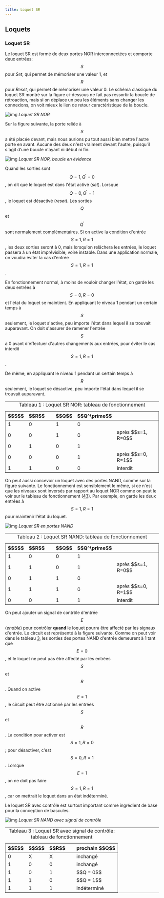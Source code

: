 ```yaml
---
title: Loquet SR
---
```


## Loquets


### Loquet SR

Le loquet SR est formé de deux portes NOR interconnectées et comporte
deux entrées: $$S$$ pour *Set*, qui permet de mémoriser une valeur 1,
et $$R$$ pour *Reset*, qui permet de mémoriser une valeur 0. Le schéma
classique du loquet SR montré sur la figure ci-dessous ne fait pas
ressortir la boucle de rétroaction, mais si on déplace un peu les
éléments sans changer les connexions, on voit mieux le lien de retour
caractéristique de la boucle. 

![img]({{site.baseurl}}/img/SRlatch.svg "Loquet SR NOR")
*Loquet SR NOR*

Sur la figure suivante, la porte reliée
à $$S$$ a été placée devant, mais nous aurions pu tout aussi bien
mettre l'autre porte en avant. Aucune des deux n'est vraiment devant
l'autre, puisqu'il s'agit d'une boucle n'ayant ni début ni fin.

![img]({{site.baseurl}}/img/SRlatch_bouc.svg "Loquet SR NOR, boucle en évidence")
*Loquet SR NOR, boucle en évidence*

Quand les sorties sont $$Q=1, Q^\prime=0 $$, on dit que le loquet est
dans l'état activé (*set*). Lorsque $$Q=0, Q^\prime=1 $$, le loquet
est désactivé (*reset*). Les sorties $$Q$$ et $$Q^\prime $$ sont
normalement complémentaires. Si on active la condition d'entrée $$S=1,
R=1 $$, les deux sorties seront à 0, mais lorsqu'on relâchera les
entrées, le loquet passera à un état imprévisible, voire
instable. Dans une application normale, on voudra éviter la cas
d'entrée $$S=1, R=1 $$. 

En fonctionnement normal, à moins de vouloir changer l'état, on garde
les deux entrées à $$S=0, R=0 $$ et l'état du loquet se maintient. En
appliquant le niveau 1 pendant un certain temps à $$S$$ seulement, le
loquet s'active, peu importe l'état dans lequel il se trouvait
auparavant. On doit s'assurer de ramener l'entrée $$S$$ à 0 avant
d'effectuer d'autres changements aux entrées, pour éviter le cas
interdit $$S=1, R=1 $$.

De même, en appliquant le niveau 1 pendant un certain
temps à $$R$$ seulement, le loquet se désactive, peu importe l'état
dans lequel il se trouvait auparavant.

<table id="orgf9b950d" border="2" cellspacing="0" cellpadding="6" rules="groups" frame="hsides">
<caption class="t-above"><span class="table-number">Tableau 1 :</span> Loquet SR NOR: tableau de fonctionnement</caption>

<colgroup>
<col  class="org-right" />

<col  class="org-right" />

<col  class="org-left" />

<col  class="org-right" />

<col  class="org-right" />

<col  class="org-left" />
</colgroup>
<thead>
<tr>
<th scope="col" class="org-right">$$S$$</th>
<th scope="col" class="org-right">$$R$$</th>
<th scope="col" class="org-left">&#xa0;</th>
<th scope="col" class="org-right">$$Q$$</th>
<th scope="col" class="org-right">$$Q^\prime$$</th>
<th scope="col" class="org-left">&#xa0;</th>
</tr>
</thead>

<tbody>
<tr>
<td class="org-right">1</td>
<td class="org-right">0</td>
<td class="org-left">&#xa0;</td>
<td class="org-right">1</td>
<td class="org-right">0</td>
<td class="org-left">&#xa0;</td>
</tr>


<tr>
<td class="org-right">0</td>
<td class="org-right">0</td>
<td class="org-left">&#xa0;</td>
<td class="org-right">1</td>
<td class="org-right">0</td>
<td class="org-left">après $$s=1, R=0$$</td>
</tr>


<tr>
<td class="org-right">0</td>
<td class="org-right">1</td>
<td class="org-left">&#xa0;</td>
<td class="org-right">0</td>
<td class="org-right">1</td>
<td class="org-left">&#xa0;</td>
</tr>


<tr>
<td class="org-right">0</td>
<td class="org-right">0</td>
<td class="org-left">&#xa0;</td>
<td class="org-right">0</td>
<td class="org-right">1</td>
<td class="org-left">après $$s=0, R=1$$</td>
</tr>


<tr>
<td class="org-right">1</td>
<td class="org-right">1</td>
<td class="org-left">&#xa0;</td>
<td class="org-right">0</td>
<td class="org-right">0</td>
<td class="org-left">interdit</td>
</tr>
</tbody>
</table>

On peut aussi concevoir un loquet avec des portes NAND, comme sur la
figure suivante. Le fonctionnement est sensiblement le même,
si ce n'est que les niveaux sont inversés par rapport au loquet NOR
comme on peut le voir sur le tableau de fonctionnement
([43](#org5866f56)). Par exemple, on garde les deux entrées à $$S=1, R=1 $$
pour maintenir l'état du loquet.

![img]({{site.baseurl}}/img/SRlatch_nand.svg "Loquet SR en portes NAND")
*Loquet SR en portes NAND*

<table id="org5866f56" border="2" cellspacing="0" cellpadding="6" rules="groups" frame="hsides">
<caption class="t-above"><span class="table-number">Tableau 2 :</span> Loquet SR NAND: tableau de fonctionnement</caption>

<colgroup>
<col  class="org-right" />

<col  class="org-right" />

<col  class="org-left" />

<col  class="org-right" />

<col  class="org-right" />

<col  class="org-left" />
</colgroup>
<thead>
<tr>
<th scope="col" class="org-right">$$S$$</th>
<th scope="col" class="org-right">$$R$$</th>
<th scope="col" class="org-left">&#xa0;</th>
<th scope="col" class="org-right">$$Q$$</th>
<th scope="col" class="org-right">$$Q^\prime$$</th>
<th scope="col" class="org-left">&#xa0;</th>
</tr>
</thead>

<tbody>
<tr>
<td class="org-right">1</td>
<td class="org-right">0</td>
<td class="org-left">&#xa0;</td>
<td class="org-right">0</td>
<td class="org-right">1</td>
<td class="org-left">&#xa0;</td>
</tr>


<tr>
<td class="org-right">1</td>
<td class="org-right">1</td>
<td class="org-left">&#xa0;</td>
<td class="org-right">0</td>
<td class="org-right">1</td>
<td class="org-left">après $$s=1, R=0$$</td>
</tr>


<tr>
<td class="org-right">0</td>
<td class="org-right">1</td>
<td class="org-left">&#xa0;</td>
<td class="org-right">1</td>
<td class="org-right">0</td>
<td class="org-left">&#xa0;</td>
</tr>


<tr>
<td class="org-right">1</td>
<td class="org-right">1</td>
<td class="org-left">&#xa0;</td>
<td class="org-right">1</td>
<td class="org-right">0</td>
<td class="org-left">après $$s=0, R=1$$</td>
</tr>


<tr>
<td class="org-right">0</td>
<td class="org-right">0</td>
<td class="org-left">&#xa0;</td>
<td class="org-right">1</td>
<td class="org-right">1</td>
<td class="org-left">interdit</td>
</tr>
</tbody>
</table>

On peut ajouter un signal de contrôle d'entrée $$E$$ (*enable*) pour
contrôler **quand** le loquet pourra être affecté par les signaux
d'entrée. Le circuit est représenté à la figure suivante. Comme
on peut voir dans le tableau [3](#orgd8f7b64), les sorties des portes
NAND d'entrée demeurent à 1 tant que $$E = 0$$, et le loquet ne peut
pas être affecté par les entrées $$S$$ et $$R $$. Quand on active $$E
= 1$$, le circuit peut être actionné par les entrées $$S$$ et $$R
$$. La condition pour activer est $$S=1, R=0 $$; pour désactiver,
c'est $$S=0, R=1 $$. Lorsque $$E = 1$$, on ne doit pas faire $$S=1,
R=1 $$, car on mettrait le loquet dans un état indéterminé.

Le loquet SR avec contrôle est surtout important comme
ingrédient de base pour la conception de bascules.

![img]({{site.baseurl}}/img/SRlatch_nand_en.svg "Loquet SR NAND avec signal de contrôle")
*Loquet SR NAND avec signal de contrôle*

<table id="orgd8f7b64" border="2" cellspacing="0" cellpadding="6" rules="groups" frame="hsides">
<caption class="t-above"><span class="table-number">Tableau 3 :</span> Loquet SR avec signal de contrôle: tableau de fonctionnement</caption>

<colgroup>
<col  class="org-right" />

<col  class="org-right" />

<col  class="org-right" />

<col  class="org-left" />

<col  class="org-left" />
</colgroup>
<thead>
<tr>
<th scope="col" class="org-right">$$E$$</th>
<th scope="col" class="org-right">$$S$$</th>
<th scope="col" class="org-right">$$R$$</th>
<th scope="col" class="org-left">&#xa0;</th>
<th scope="col" class="org-left">prochain $$Q$$</th>
</tr>
</thead>

<tbody>
<tr>
<td class="org-right">0</td>
<td class="org-right">X</td>
<td class="org-right">X</td>
<td class="org-left">&#xa0;</td>
<td class="org-left">inchangé</td>
</tr>


<tr>
<td class="org-right">1</td>
<td class="org-right">0</td>
<td class="org-right">0</td>
<td class="org-left">&#xa0;</td>
<td class="org-left">inchangé</td>
</tr>


<tr>
<td class="org-right">1</td>
<td class="org-right">0</td>
<td class="org-right">1</td>
<td class="org-left">&#xa0;</td>
<td class="org-left">$$Q = 0$$</td>
</tr>


<tr>
<td class="org-right">1</td>
<td class="org-right">1</td>
<td class="org-right">0</td>
<td class="org-left">&#xa0;</td>
<td class="org-left">$$Q = 1$$</td>
</tr>


<tr>
<td class="org-right">1</td>
<td class="org-right">1</td>
<td class="org-right">1</td>
<td class="org-left">&#xa0;</td>
<td class="org-left">indéterminé</td>
</tr>
</tbody>
</table>
